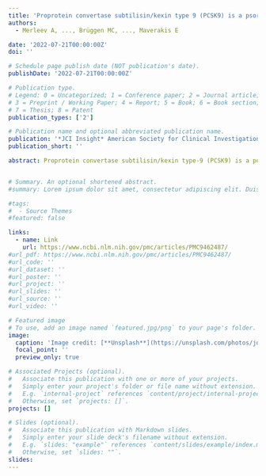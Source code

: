 ```yaml
---
title: 'Proprotein convertase subtilisin/kexin type 9 (PCSK9) is a psoriasis susceptibility locus that is negatively related to IL36G'
authors:
  - Merleev A, ..., Brüggen MC, ..., Maverakis E

date: '2022-07-21T00:00:00Z'
doi: ''

# Schedule page publish date (NOT publication's date).
publishDate: '2022-07-21T00:00:00Z'

# Publication type.
# Legend: 0 = Uncategorized; 1 = Conference paper; 2 = Journal article;
# 3 = Preprint / Working Paper; 4 = Report; 5 = Book; 6 = Book section;
# 7 = Thesis; 8 = Patent
publication_types: ['2']

# Publication name and optional abbreviated publication name.
publication: '*JCI Insight* American Society for Clinical Investigation'
publication_short: ''

abstract: Proprotein convertase subtilisin/kexin type-9 (PCSK9) is a posttranslational regulator of the LDL receptor (LDLR). Recent studies have proposed a role for PCSK9 in regulating immune responses. Using RNA-Seq–based variant discovery, we identified a possible psoriasis-susceptibility locus at 1p32.3, located within PCSK9 (rs662145 C > T). This finding was verified in independently acquired genomic and RNA-Seq data sets. Single-cell RNA-Seq (scRNA-Seq) identified keratinocytes as the primary source of PCSK9 in human skin. PCSK9 expression, however, was not uniform across keratinocyte subpopulations. scRNA-Seq and IHC demonstrated an epidermal gradient of PCSK9, with expression being highest in basal and early spinous layer keratinocytes and lowest in granular layer keratinocytes. IL36G expression followed the opposite pattern, with expression highest in granular layer keratinocytes. PCSK9 siRNA knockdown experiments confirmed this inverse relationship between PCSK9 and IL36G expression. Other immune genes were also linked to PCSK9 expression, including IL27RA, IL1RL1, ISG20, and STX3. In both cultured keratinocytes and nonlesional human skin, homozygosity for PCSK9 SNP rs662145 C > T was associated with lower PCSK9 expression and higher IL36G expression, when compared with heterozygous skin or cell lines. Together, these results support PCSK9 as a psoriasis-susceptibility locus and establish a putative link between PCSK9 and inflammatory cytokine expression.


# Summary. An optional shortened abstract.
#summary: Lorem ipsum dolor sit amet, consectetur adipiscing elit. Duis posuere tellus ac convallis placerat. Proin tincidunt magna sed ex sollicitudin condimentum.

#tags:
#  - Source Themes
#featured: false

links:
  - name: Link
    url: https://www.ncbi.nlm.nih.gov/pmc/articles/PMC9462487/
#url_pdf: https://www.ncbi.nlm.nih.gov/pmc/articles/PMC9462487/
#url_code: ''
#url_dataset: ''
#url_poster: ''
#url_project: ''
#url_slides: ''
#url_source: ''
#url_video: ''

# Featured image
# To use, add an image named `featured.jpg/png` to your page's folder.
image:
  caption: 'Image credit: [**Unsplash**](https://unsplash.com/photos/jdD8gXaTZsc)'
  focal_point: ''
  preview_only: true

# Associated Projects (optional).
#   Associate this publication with one or more of your projects.
#   Simply enter your project's folder or file name without extension.
#   E.g. `internal-project` references `content/project/internal-project/index.md`.
#   Otherwise, set `projects: []`.
projects: []

# Slides (optional).
#   Associate this publication with Markdown slides.
#   Simply enter your slide deck's filename without extension.
#   E.g. `slides: "example"` references `content/slides/example/index.md`.
#   Otherwise, set `slides: ""`.
slides:
---
```

